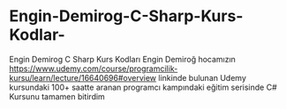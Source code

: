 # Engin-Demirog-C-Sharp-Kurs-Kodlar-
Engin Demirog C Sharp Kurs Kodları
 Engin Demiroğ hocamızın https://www.udemy.com/course/programcilik-kursu/learn/lecture/16640696#overview linkinde bulunan Udemy kursundaki 
 100+ saatte aranan programcı kampındaki eğitim serisinde C# Kursunu tamamen bitirdim
